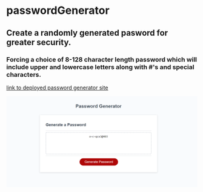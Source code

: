 # passwordGenerator

## Create a randomly generated pasword for greater security.

### Forcing a choice of 8-128 character length password which will include upper and lowercase letters along with #'s and special characters.

[link to deployed password generator site](https://findjules2.github.io/passwordGenerator/)

![Screenshot of Password Generator](./assets/screenshotPassword.png)

